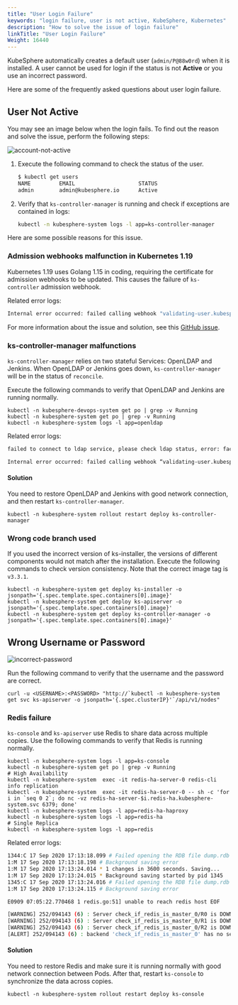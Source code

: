 ```yaml
---
title: "User Login Failure"
keywords: "login failure, user is not active, KubeSphere, Kubernetes"
description: "How to solve the issue of login failure"
linkTitle: "User Login Failure"
Weight: 16440
---
```


KubeSphere automatically creates a default user (`admin/P@88w0rd`) when it is installed. A user cannot be used for login if the status is not **Active** or you use an incorrect password.

Here are some of the frequently asked questions about user login failure.

## User Not Active

You may see an image below when the login fails. To find out the reason and solve the issue, perform the following steps:

![account-not-active](/images/docs/v3.3/faq/access-control-and-account-management/cannot-login/account-not-active.png)

1. Execute the following command to check the status of the user.

   ```bash
   $ kubectl get users
   NAME         EMAIL                    STATUS
   admin        admin@kubesphere.io      Active
   ```

2. Verify that `ks-controller-manager` is running and check if exceptions are contained in logs:

   ```bash
   kubectl -n kubesphere-system logs -l app=ks-controller-manager
   ```

Here are some possible reasons for this issue.

### Admission webhooks malfunction in Kubernetes 1.19

Kubernetes 1.19 uses Golang 1.15 in coding, requiring the certificate for admission webhooks to be updated. This causes the failure of `ks-controller` admission webhook.

Related error logs:

```bash
Internal error occurred: failed calling webhook "validating-user.kubesphere.io": Post "https://ks-controller-manager.kubesphere-system.svc:443/validate-email-iam-kubesphere-io-v1alpha2-user?timeout=30s": x509: certificate relies on legacy Common Name field, use SANs or temporarily enable Common Name matching with GODEBUG=x509ignoreCN=0
```

For more information about the issue and solution, see this [GitHub issue](https://github.com/kubesphere/kubesphere/issues/2928).

### ks-controller-manager malfunctions

`ks-controller-manager` relies on two stateful Services: OpenLDAP and Jenkins. When OpenLDAP or Jenkins goes down, `ks-controller-manager` will be in the status of `reconcile`.

Execute the following commands to verify that OpenLDAP and Jenkins are running normally. 

```
kubectl -n kubesphere-devops-system get po | grep -v Running
kubectl -n kubesphere-system get po | grep -v Running
kubectl -n kubesphere-system logs -l app=openldap
```

Related error logs:

```bash
failed to connect to ldap service, please check ldap status, error: factory is not able to fill the pool: LDAP Result Code 200 \"Network Error\": dial tcp: lookup openldap.kubesphere-system.svc on 169.254.25.10:53: no such host
```

```bash
Internal error occurred: failed calling webhook “validating-user.kubesphere.io”: Post https://ks-controller-manager.kubesphere-system.svc:443/validate-email-iam-kubesphere-io-v1alpha2-user?timeout=4s: context deadline exceeded
```

#### Solution

You need to restore OpenLDAP and Jenkins with good network connection, and then restart `ks-controller-manager`.

```
kubectl -n kubesphere-system rollout restart deploy ks-controller-manager
```

### Wrong code branch used

If you used the incorrect version of ks-installer, the versions of different components would not match after the installation. Execute the following commands to check version consistency. Note that the correct image tag is `v3.3.1`.

```
kubectl -n kubesphere-system get deploy ks-installer -o jsonpath='{.spec.template.spec.containers[0].image}'
kubectl -n kubesphere-system get deploy ks-apiserver -o jsonpath='{.spec.template.spec.containers[0].image}'
kubectl -n kubesphere-system get deploy ks-controller-manager -o jsonpath='{.spec.template.spec.containers[0].image}'
```

## Wrong Username or Password

![incorrect-password](/images/docs/v3.3/faq/access-control-and-account-management/cannot-login/wrong-password.png)

Run the following command to verify that the username and the password are correct.

```
curl -u <USERNAME>:<PASSWORD> "http://`kubectl -n kubesphere-system get svc ks-apiserver -o jsonpath='{.spec.clusterIP}'`/api/v1/nodes"
```

### Redis failure

`ks-console` and `ks-apiserver` use Redis to share data across multiple copies. Use the following commands to verify that Redis is running normally.

```
kubectl -n kubesphere-system logs -l app=ks-console
kubectl -n kubesphere-system get po | grep -v Running
# High Availability
kubectl -n kubesphere-system  exec -it redis-ha-server-0 redis-cli info replication
kubectl -n kubesphere-system  exec -it redis-ha-server-0 -- sh -c 'for i in `seq 0 2`; do nc -vz redis-ha-server-$i.redis-ha.kubesphere-system.svc 6379; done'
kubectl -n kubesphere-system logs -l app=redis-ha-haproxy
kubectl -n kubesphere-system logs -l app=redis-ha
# Single Replica 
kubectl -n kubesphere-system logs -l app=redis
```

Related error logs:

```bash
1344:C 17 Sep 2020 17:13:18.099 # Failed opening the RDB file dump.rdb (in server root dir /data) for saving: Stale file handle
1:M 17 Sep 2020 17:13:18.198 # Background saving error
1:M 17 Sep 2020 17:13:24.014 * 1 changes in 3600 seconds. Saving...
1:M 17 Sep 2020 17:13:24.015 * Background saving started by pid 1345
1345:C 17 Sep 2020 17:13:24.016 # Failed opening the RDB file dump.rdb (in server root dir /data) for saving: Stale file handle
1:M 17 Sep 2020 17:13:24.115 # Background saving error
```

```bash
E0909 07:05:22.770468 1 redis.go:51] unable to reach redis host EOF
```

```bash
[WARNING] 252/094143 (6) : Server check_if_redis_is_master_0/R0 is DOWN, reason: Layer7 timeout, info: " at step 5 of tcp-check (expect string '10.223.2.232')", check duration: 1000ms. 2 active and 0 backup servers left. 0 sessions active, 0 requeued, 0 remaining in queue.
[WARNING] 252/094143 (6) : Server check_if_redis_is_master_0/R1 is DOWN, reason: Layer7 timeout, info: " at step 5 of tcp-check (expect string '10.223.2.232')", check duration: 1000ms. 1 active and 0 backup servers left. 0 sessions active, 0 requeued, 0 remaining in queue.
[WARNING] 252/094143 (6) : Server check_if_redis_is_master_0/R2 is DOWN, reason: Layer7 timeout, info: " at step 5 of tcp-check (expect string '10.223.2.232')", check duration: 1000ms. 0 active and 0 backup servers left. 0 sessions active, 0 requeued, 0 remaining in queue.
[ALERT] 252/094143 (6) : backend 'check_if_redis_is_master_0' has no server available!
```

#### Solution

You need to restore Redis and make sure it is running normally with good network connection between Pods. After that, restart `ks-console` to synchronize the data across copies.

```
kubectl -n kubesphere-system rollout restart deploy ks-console
```

